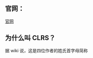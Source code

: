 ## 官网：

[官网](https://mitpress.mit.edu/9780262046305/introduction-to-algorithms/)

## 为什么叫 CLRS？

据 wiki 说，这是四位作者的姓氏首字母简称
